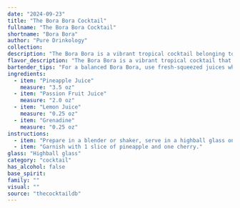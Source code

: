 ```yaml
---
date: "2024-09-23"
title: "The Bora Bora Cocktail"
fullname: "The Bora Bora Cocktail"
shortname: "Bora Bora"
author: "Pure Drinkology"
collection:
description: "The Bora Bora is a vibrant tropical cocktail belonging to the **Sour family**. Though its exact origin is unknown, it likely emerged in the 1980s, capturing the essence of Polynesian paradise with its bright, tangy flavors. "
flavor_description: "The Bora Bora is a vibrant tropical cocktail that bursts with sunshine flavors. The sweet pineapple and passion fruit blend harmoniously, offering a tropical fruit punch that's balanced by the tartness of lemon.  The grenadine adds a subtle touch of sweetness and a lovely ruby hue, creating a refreshing and visually appealing drink. "
bartender_tips: "For a balanced Bora Bora, use fresh-squeezed juices whenever possible.  Don't over-shake the cocktail; you want a gentle mix to preserve the delicate flavors. A good tip is to pre-chill the juices and your mixing glass to ensure a refreshing, cold drink.  A rim of sugar or a small pineapple wedge adds a nice touch. "
ingredients:
  - item: "Pineapple Juice"
    measure: "3.5 oz"
  - item: "Passion Fruit Juice"
    measure: "2.0 oz"
  - item: "Lemon Juice"
    measure: "0.25 oz"
  - item: "Grenadine"
    measure: "0.25 oz"
instructions:
  - item: "Prepare in a blender or shaker, serve in a highball glass on the rocks."
  - item: "Garnish with 1 slice of pineapple and one cherry."
glass: "Highball glass"
category: "cocktail"
has_alcohol: false
base_spirit:
family: ""
visual: ""
source: "thecocktaildb"
---
```


